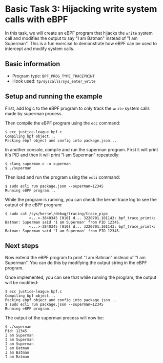 # Basic Task 3: Hijacking write system calls with eBPF
In this task, we will create an eBPF program that hijacks the `write` system call and modifies the output to say "I am Batman" instead of "I am Superman". This is a fun exercise to demonstrate how eBPF can be used to intercept and modify system calls.

## Basic information
- Program type: `BPF_PROG_TYPE_TRACEPOINT`
- Hook used: `tp/syscalls/sys_enter_write`

## Setup and running the example
First, add logic to the eBPF program to only track the `write` system calls made by superman process.

Then compile the eBPF program using the `ecc` command:

```console
$ ecc justice-league.bpf.c
Compiling bpf object...
Packing ebpf object and config into package.json...
```

In another console, compile and run the superman program. First it will print it's PID and then
it will print "I am Superman" repeatedly:

```console
$ clang superman.c -o superman
$ ./superman
```

Then load and run the program using the `ecli` command:

```console
$ sudo ecli run package.json --superman=12345
Running eBPF program...
```

While the program is running, you can check the kernel trace log to see the output of the eBPF program:

```console
$ sudo cat /sys/kernel/debug/tracing/trace_pipe
           <...>-3840345 [010] d... 3220701.101143: bpf_trace_printk: Batman: Superman said 'I am Superman' from PID 12345.
           <...>-3840345 [010] d... 3220701.101143: bpf_trace_printk: Batman: Superman said 'I am Superman' from PID 12345.
```

## Next steps

Now extend the eBPF program to print "I am Batman" instead of "I am Superman". You can do this by modifying the output string in the eBPF program.

Once implemented, you can see that while running the program, the output will be modified:

```console
$ ecc justice-league.bpf.c
Compiling bpf object...
Packing ebpf object and config into package.json...
$ sudo ecli run package.json --superman=12345
Running eBPF program...
```

The output of the superman process will now be:

```console
$ ./superman
Pid: 12345
I am Superman
I am Superman
I am Superman
I am Batman
I am Batman
I am Batman
```

